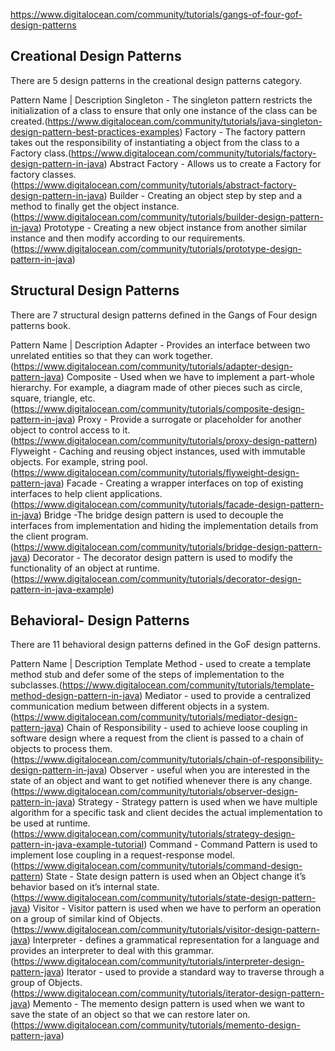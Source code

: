 https://www.digitalocean.com/community/tutorials/gangs-of-four-gof-design-patterns

## Creational Design Patterns
There are 5 design patterns in the creational design patterns category.

Pattern Name    |	Description
Singleton -	The singleton pattern restricts the initialization of a class to ensure that only one instance of the class can be created.(https://www.digitalocean.com/community/tutorials/java-singleton-design-pattern-best-practices-examples)
Factory - The factory pattern takes out the responsibility of instantiating a object from the class to a Factory class.(https://www.digitalocean.com/community/tutorials/factory-design-pattern-in-java)
Abstract Factory - Allows us to create a Factory for factory classes.(https://www.digitalocean.com/community/tutorials/abstract-factory-design-pattern-in-java)
Builder - Creating an object step by step and a method to finally get the object instance.(https://www.digitalocean.com/community/tutorials/builder-design-pattern-in-java)
Prototype - Creating a new object instance from another similar instance and then modify according to our requirements.(https://www.digitalocean.com/community/tutorials/prototype-design-pattern-in-java)


## Structural Design Patterns
There are 7 structural design patterns defined in the Gangs of Four design patterns book.

Pattern Name    |	Description
Adapter - Provides an interface between two unrelated entities so that they can work together.(https://www.digitalocean.com/community/tutorials/adapter-design-pattern-java)
Composite - Used when we have to implement a part-whole hierarchy. For example, a diagram made of other pieces such as circle, square, triangle, etc.(https://www.digitalocean.com/community/tutorials/composite-design-pattern-in-java)
Proxy - Provide a surrogate or placeholder for another object to control access to it.(https://www.digitalocean.com/community/tutorials/proxy-design-pattern)
Flyweight - Caching and reusing object instances, used with immutable objects. For example, string pool.(https://www.digitalocean.com/community/tutorials/flyweight-design-pattern-java)
Facade - Creating a wrapper interfaces on top of existing interfaces to help client applications.(https://www.digitalocean.com/community/tutorials/facade-design-pattern-in-java)
Bridge -The bridge design pattern is used to decouple the interfaces from implementation and hiding the implementation details from the client program.(https://www.digitalocean.com/community/tutorials/bridge-design-pattern-java)
Decorator - The decorator design pattern is used to modify the functionality of an object at runtime.(https://www.digitalocean.com/community/tutorials/decorator-design-pattern-in-java-example)


## Behavioral- Design Patterns
There are 11 behavioral design patterns defined in the GoF design patterns.

Pattern Name    |	Description
Template Method - used to create a template method stub and defer some of the steps of implementation to the subclasses.(https://www.digitalocean.com/community/tutorials/template-method-design-pattern-in-java)
Mediator - used to provide a centralized communication medium between different objects in a system.(https://www.digitalocean.com/community/tutorials/mediator-design-pattern-java)
Chain of Responsibility - used to achieve loose coupling in software design where a request from the client is passed to a chain of objects to process them.(https://www.digitalocean.com/community/tutorials/chain-of-responsibility-design-pattern-in-java)
Observer - useful when you are interested in the state of an object and want to get notified whenever there is any change.(https://www.digitalocean.com/community/tutorials/observer-design-pattern-in-java)
Strategy - Strategy pattern is used when we have multiple algorithm for a specific task and client decides the actual implementation to be used at runtime.(https://www.digitalocean.com/community/tutorials/strategy-design-pattern-in-java-example-tutorial)
Command - Command Pattern is used to implement lose coupling in a request-response model.(https://www.digitalocean.com/community/tutorials/command-design-pattern)
State - State design pattern is used when an Object change it’s behavior based on it’s internal state.(https://www.digitalocean.com/community/tutorials/state-design-pattern-java)
Visitor - Visitor pattern is used when we have to perform an operation on a group of similar kind of Objects.(https://www.digitalocean.com/community/tutorials/visitor-design-pattern-java)
Interpreter - defines a grammatical representation for a language and provides an interpreter to deal with this grammar.(https://www.digitalocean.com/community/tutorials/interpreter-design-pattern-java)
Iterator - used to provide a standard way to traverse through a group of Objects.(https://www.digitalocean.com/community/tutorials/iterator-design-pattern-java)
Memento - The memento design pattern is used when we want to save the state of an object so that we can restore later on.(https://www.digitalocean.com/community/tutorials/memento-design-pattern-java)